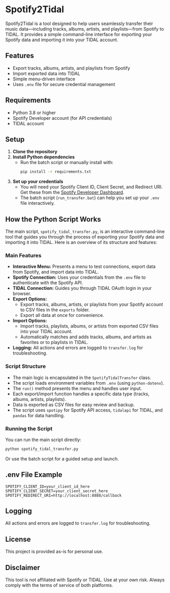 # Spotify2Tidal

Spotify2Tidal is a tool designed to help users seamlessly transfer their music data—including tracks, albums, artists, and playlists—from Spotify to TIDAL. It provides a simple command-line interface for exporting your Spotify data and importing it into your TIDAL account.

## Features
- Export tracks, albums, artists, and playlists from Spotify
- Import exported data into TIDAL
- Simple menu-driven interface
- Uses `.env` file for secure credential management

## Requirements
- Python 3.8 or higher
- Spotify Developer account (for API credentials)
- TIDAL account

## Setup
1. **Clone the repository**
2. **Install Python dependencies**
   - Run the batch script or manually install with:
     ```sh
     pip install -r requirements.txt
     ```
3. **Set up your credentials**
   - You will need your Spotify Client ID, Client Secret, and Redirect URI. Get these from the [Spotify Developer Dashboard](https://developer.spotify.com/).
   - The batch script (`run_transfer.bat`) can help you set up your `.env` file interactively.


## How the Python Script Works

The main script, `spotify_tidal_transfer.py`, is an interactive command-line tool that guides you through the process of exporting your Spotify data and importing it into TIDAL. Here is an overview of its structure and features:

### Main Features
- **Interactive Menu:** Presents a menu to test connections, export data from Spotify, and import data into TIDAL.
- **Spotify Connection:** Uses your credentials from the `.env` file to authenticate with the Spotify API.
- **TIDAL Connection:** Guides you through TIDAL OAuth login in your browser.
- **Export Options:**
   - Export tracks, albums, artists, or playlists from your Spotify account to CSV files in the `exports` folder.
   - Export all data at once for convenience.
- **Import Options:**
   - Import tracks, playlists, albums, or artists from exported CSV files into your TIDAL account.
   - Automatically matches and adds tracks, albums, and artists as favorites or to playlists in TIDAL.
- **Logging:** All actions and errors are logged to `transfer.log` for troubleshooting.

### Script Structure
- The main logic is encapsulated in the `SpotifyTidalTransfer` class.
- The script loads environment variables from `.env` (using `python-dotenv`).
- The `run()` method presents the menu and handles user input.
- Each export/import function handles a specific data type (tracks, albums, artists, playlists).
- Data is exported as CSV files for easy review and backup.
- The script uses `spotipy` for Spotify API access, `tidalapi` for TIDAL, and `pandas` for data handling.

### Running the Script
You can run the main script directly:
```sh
python spotify_tidal_transfer.py
```
Or use the batch script for a guided setup and launch.

## .env File Example
```
SPOTIFY_CLIENT_ID=your_client_id_here
SPOTIFY_CLIENT_SECRET=your_client_secret_here
SPOTIFY_REDIRECT_URI=http://localhost:8888/callback
```

## Logging
All actions and errors are logged to `transfer.log` for troubleshooting.

## License
This project is provided as-is for personal use.

## Disclaimer
This tool is not affiliated with Spotify or TIDAL. Use at your own risk. Always comply with the terms of service of both platforms.
